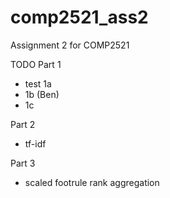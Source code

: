 # comp2521_ass2
Assignment 2 for COMP2521

TODO
Part 1
 - test 1a
 - 1b (Ben)
 - 1c
 
 Part 2
  - tf-idf
  
 Part 3
  - scaled footrule rank aggregation
